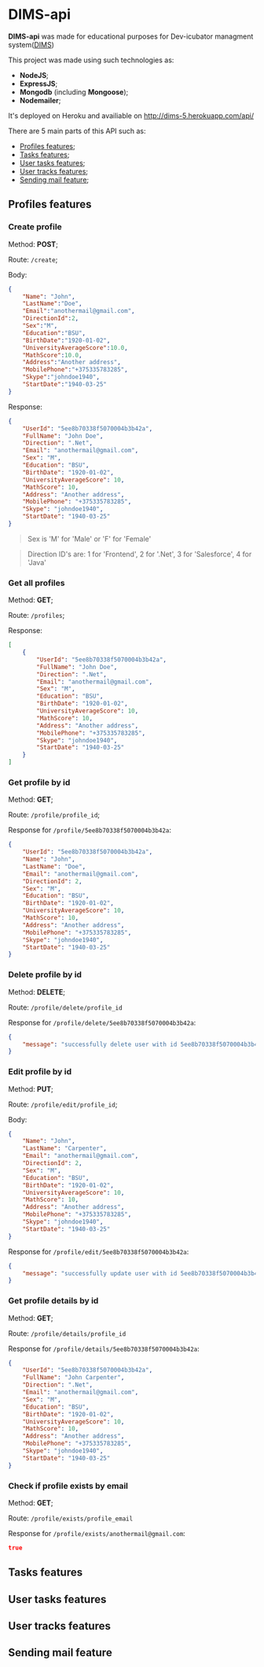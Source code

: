 # DIMS-api

**DIMS-api** was made for educational purposes for Dev-icubator managment system([DIMS](https://github.com/Dev-incubator/DIMS.UI-5))

This project was made using such technologies as:
 - **NodeJS**;
 - **ExpressJS**;
 - **Mongodb** (including **Mongoose**);
 - **Nodemailer**;

It's deployed on Heroku and availiable on http://dims-5.herokuapp.com/api/

There are 5 main parts of this API such as:

 + [Profiles features](#PROFILES);
 + [Tasks features](#TASKS);
 + [User tasks features](#USER_TASKS);
 + [User tracks features](#USER_TRACKS);
 + [Sending mail feature](#MAIL);

## <a name="PROFILES"></a>  Profiles features

### Create profile

Method: **POST**;

Route: `/create`;

Body:
```json
{
	"Name": "John",
	"LastName":"Doe",
	"Email":"anothermail@gmail.com",
	"DirectionId":2,
	"Sex":"M",
	"Education":"BSU",
	"BirthDate":"1920-01-02",
	"UniversityAverageScore":10.0,
	"MathScore":10.0,
	"Address":"Another address",
	"MobilePhone":"+375335783285",
	"Skype":"johndoe1940",
	"StartDate":"1940-03-25"
}
```

Response:
```json
{
    "UserId": "5ee8b70338f5070004b3b42a",
    "FullName": "John Doe",
    "Direction": ".Net",
    "Email": "anothermail@gmail.com",
    "Sex": "M",
    "Education": "BSU",
    "BirthDate": "1920-01-02",
    "UniversityAverageScore": 10,
    "MathScore": 10,
    "Address": "Another address",
    "MobilePhone": "+375335783285",
    "Skype": "johndoe1940",
    "StartDate": "1940-03-25"
}
```

> Sex is 'M' for 'Male' or 'F' for 'Female'

> Direction ID's are: 1 for 'Frontend', 2 for '.Net', 3 for 'Salesforce', 4 for 'Java'

### Get all profiles

Method: **GET**;

Route: `/profiles`;

Response:
```json
[
    {
        "UserId": "5ee8b70338f5070004b3b42a",
        "FullName": "John Doe",
        "Direction": ".Net",
        "Email": "anothermail@gmail.com",
        "Sex": "M",
        "Education": "BSU",
        "BirthDate": "1920-01-02",
        "UniversityAverageScore": 10,
        "MathScore": 10,
        "Address": "Another address",
        "MobilePhone": "+375335783285",
        "Skype": "johndoe1940",
        "StartDate": "1940-03-25"
    }
]
```

### Get profile by id

Method: **GET**;

Route: `/profile/profile_id`;

Response for `/profile/5ee8b70338f5070004b3b42a`:
```json
{
    "UserId": "5ee8b70338f5070004b3b42a",
    "Name": "John",
    "LastName": "Doe",
    "Email": "anothermail@gmail.com",
    "DirectionId": 2,
    "Sex": "M",
    "Education": "BSU",
    "BirthDate": "1920-01-02",
    "UniversityAverageScore": 10,
    "MathScore": 10,
    "Address": "Another address",
    "MobilePhone": "+375335783285",
    "Skype": "johndoe1940",
    "StartDate": "1940-03-25"
}
```

### Delete profile by id

Method: **DELETE**;

Route: `/profile/delete/profile_id`

Response for `/profile/delete/5ee8b70338f5070004b3b42a`:

```json
{
    "message": "successfully delete user with id 5ee8b70338f5070004b3b42a"
}
```

### Edit profile by id

Method: **PUT**;

Route: `/profile/edit/profile_id`;

Body:
```json
{
    "Name": "John",
    "LastName": "Carpenter",
    "Email": "anothermail@gmail.com",
    "DirectionId": 2,
    "Sex": "M",
    "Education": "BSU",
    "BirthDate": "1920-01-02",
    "UniversityAverageScore": 10,
    "MathScore": 10,
    "Address": "Another address",
    "MobilePhone": "+375335783285",
    "Skype": "johndoe1940",
    "StartDate": "1940-03-25"
}
```

Response for `/profile/edit/5ee8b70338f5070004b3b42a`:

```json
{
    "message": "successfully update user with id 5ee8b70338f5070004b3b42a"
}
```

### Get profile details by id

Method: **GET**;

Route: `/profile/details/profile_id`

Response for `/profile/details/5ee8b70338f5070004b3b42a`:

```json
{
    "UserId": "5ee8b70338f5070004b3b42a",
    "FullName": "John Carpenter",
    "Direction": ".Net",
    "Email": "anothermail@gmail.com",
    "Sex": "M",
    "Education": "BSU",
    "BirthDate": "1920-01-02",
    "UniversityAverageScore": 10,
    "MathScore": 10,
    "Address": "Another address",
    "MobilePhone": "+375335783285",
    "Skype": "johndoe1940",
    "StartDate": "1940-03-25"
}
```

### Check if profile exists by email

Method: **GET**;

Route: `/profile/exists/profile_email`

Response for `/profile/exists/anothermail@gmail.com`:

```json
true
```

## <a name="TASKS"></a>  Tasks features



## <a name="USER_TASKS"></a>  User tasks features



## <a name="USER_TRACKS"></a>  User tracks features



## <a name="MAIL"></a> Sending mail feature



